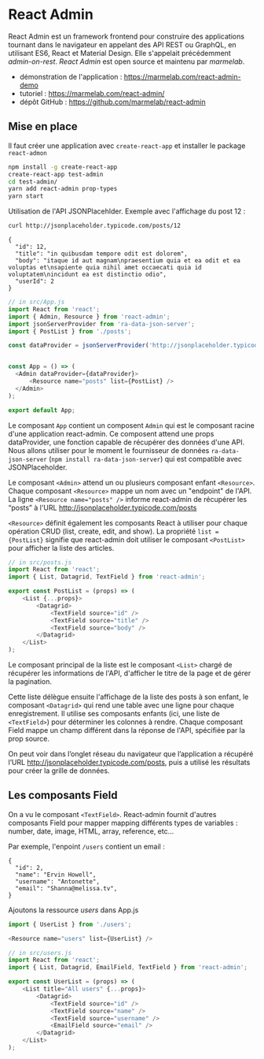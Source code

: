 # React Admin

React Admin est un framework frontend pour construire des applications tournant dans le navigateur en appelant des API REST ou GraphQL, en utilisant ES6, React et Material Design. Elle s'appelait précédemment *admin-on-rest*. *React Admin* est open source et maintenu par *marmelab*.

- démonstration de l'application : https://marmelab.com/react-admin-demo
- tutoriel : https://marmelab.com/react-admin/
- dépôt GitHub : https://github.com/marmelab/react-admin

## Mise en place

Il faut créer une application avec `create-react-app` et installer le package `react-admon`
```bash
npm install -g create-react-app
create-react-app test-admin
cd test-admin/
yarn add react-admin prop-types
yarn start
```

Utilisation de l'API JSONPlacehlder. Exemple avec l'affichage du post 12 :
```bash
curl http://jsonplaceholder.typicode.com/posts/12
```
```
{
  "id": 12,
  "title": "in quibusdam tempore odit est dolorem",
  "body": "itaque id aut magnam\npraesentium quia et ea odit et ea voluptas et\nsapiente quia nihil amet occaecati quia id voluptatem\nincidunt ea est distinctio odio",
  "userId": 2
}
```

```js
// in src/App.js
import React from 'react';
import { Admin, Resource } from 'react-admin';
import jsonServerProvider from 'ra-data-json-server';
import { PostList } from './posts';

const dataProvider = jsonServerProvider('http://jsonplaceholder.typicode.com');


const App = () => (
  <Admin dataProvider={dataProvider}>
      <Resource name="posts" list={PostList} />
  </Admin>
);

export default App;
```

Le composant `App` contient un composent `Admin` qui est le composant racine d'une application react-admin. Ce composent attend une props dataProvider, une fonction capable de récupérer des données d'une API. Nous allons utiliser pour le moment le fournisseur de données `ra-data-json-server` (`npm install ra-data-json-server`) qui est compatible avec JSONPlaceholder.

Le composant `<Admin>` attend un ou plusieurs composant enfant `<Resource>`. Chaque composant `<Resource>` mappe un nom avec un "endpoint" de l'API. La ligne `<Resource name="posts" />` informe react-admin de récupérer les “posts” à l'URL http://jsonplaceholder.typicode.com/posts

`<Resource>` définit également les composants React à utiliser pour chaque opération CRUD (list, create, edit, and show). La propriété `list = {PostList}` signifie que react-admin doit utiliser le composant `<PostList>` pour afficher la liste des articles.

```js
// in src/posts.js
import React from 'react';
import { List, Datagrid, TextField } from 'react-admin';

export const PostList = (props) => (
    <List {...props}>
        <Datagrid>
            <TextField source="id" />
            <TextField source="title" />
            <TextField source="body" />
        </Datagrid>
    </List>
);
```

Le composant principal de la liste est le composant `<List>` chargé de récupérer les informations de l'API, d'afficher le titre de la page et de gérer la pagination.

 Cette liste délègue ensuite l'affichage de la liste des posts à son enfant, le composant `<Datagrid>` qui rend une table avec une ligne pour chaque enregistrement. Il utilise ses composants enfants (ici, une liste de `<TextField>`) pour déterminer les colonnes à rendre. Chaque composant Field mappe un champ différent dans la réponse de l'API, spécifiée par la prop source.

On peut voir dans l’onglet réseau du navigateur que l’application a récupéré l’URL http://jsonplaceholder.typicode.com/posts, puis a utilisé les résultats pour créer la grille de données.

## Les composants Field

On a vu le composant `<TextField>`. React-admin fournit d'autres composants Field pour mapper mapping différents types de variables : number, date, image, HTML, array, reference, etc...

Par exemple, l'enpoint `/users` contient un email :
```
{
  "id": 2,
  "name": "Ervin Howell",
  "username": "Antonette",
  "email": "Shanna@melissa.tv",
}
```

Ajoutons la ressource *users* dans App.js
```js
import { UserList } from './users';

<Resource name="users" list={UserList} />
```
```js
// in src/users.js
import React from 'react';
import { List, Datagrid, EmailField, TextField } from 'react-admin';

export const UserList = (props) => (
    <List title="All users" {...props}>
        <Datagrid>
            <TextField source="id" />
            <TextField source="name" />
            <TextField source="username" />
            <EmailField source="email" />
        </Datagrid>
    </List>
);
```

